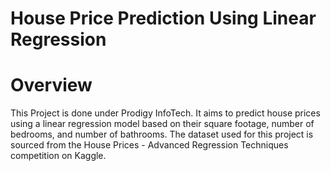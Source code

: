 # House Price Prediction Using Linear Regression

# Overview
This Project is done under Prodigy InfoTech. It aims to predict house prices using a linear regression model based on their square footage, number of bedrooms, and number of bathrooms. The dataset used for this project is sourced from the House Prices - Advanced Regression Techniques competition on Kaggle.
